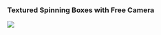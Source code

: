 ### Textured Spinning Boxes with Free Camera
![](https://github.com/eric-y33/BasicGraphics/blob/master/demo.gif)
